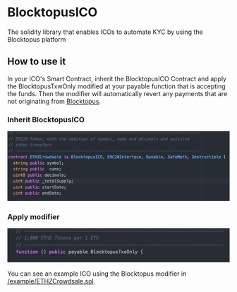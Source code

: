# BlocktopusICO
The solidity library that enables ICOs to automate KYC by using the Blocktopus platform

## How to use it

In your ICO's Smart Contract, inherit the BlocktopusICO Contract and apply the
BlocktopusTxwOnly modified at your payable function that is accepting the funds.
Then the modifier will automatically revert any payments that are not originating from
[Blocktopus](https://blocktopus.io).

### Inherit BlocktopusICO

![inherit](https://github.com/Blocktopus/BlocktopusICO/blob/master/example/readme-imgs/ico.png)

### Apply modifier

![modifier](https://github.com/Blocktopus/BlocktopusICO/blob/master/example/readme-imgs/modifier.png)

You can see an example ICO using the Blocktopus modifier in [/example/ETHZCrowdsale.sol](https://github.com/Blocktopus/BlocktopusICO/blob/master/example/ETHZCrowdsale.sol).
